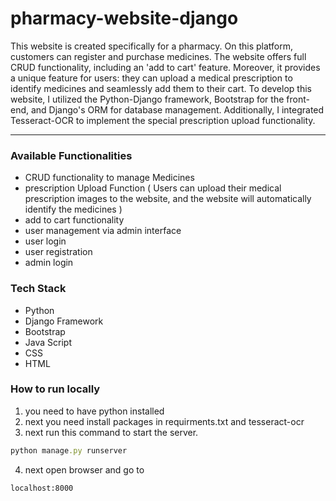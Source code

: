 # pharmacy-website-django

This website is created specifically for a pharmacy. On this platform, customers can register and purchase medicines. The website offers full CRUD functionality, including an 'add to cart' feature. Moreover, it provides a unique feature for users: they can upload a medical prescription to identify medicines and seamlessly add them to their cart. To develop this website, I utilized the Python-Django framework, Bootstrap for the front-end, and Django's ORM for database management. Additionally, I integrated Tesseract-OCR to implement the special prescription upload functionality.
 
***
### Available Functionalities ###
- CRUD functionality to manage Medicines
- prescription Upload Function ( Users can upload their medical prescription images to the website, and the website will automatically identify the medicines )
- add to cart functionality 
- user management via admin interface
- user login
- user registration
- admin login

### Tech Stack ###
- Python
- Django Framework
- Bootstrap
- Java Script
- CSS
- HTML


### How to run locally ###
1. you need to have python installed
2. next you need install packages in requirments.txt and tesseract-ocr 
3. next run this command to start the server.
```ruby
python manage.py runserver
```
4. next open browser and go to
```url
localhost:8000

